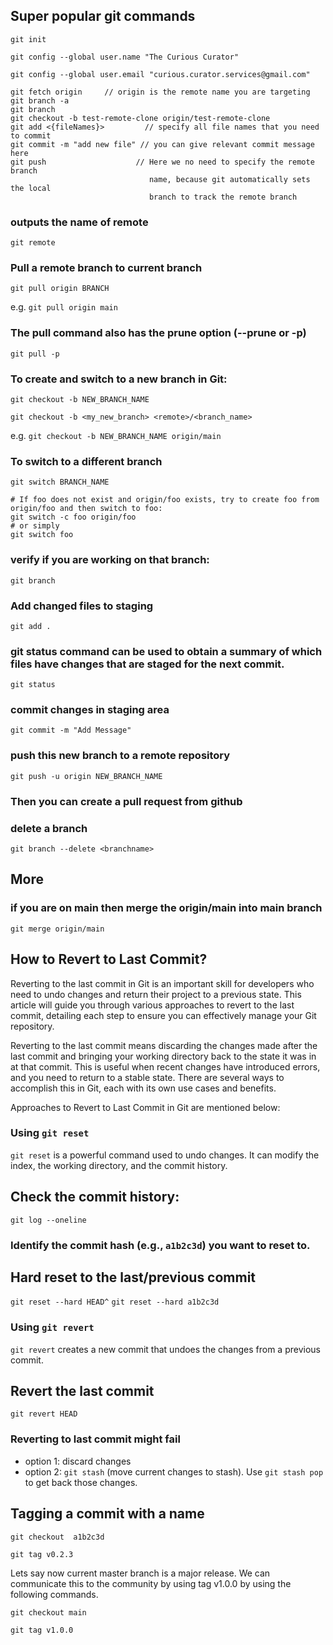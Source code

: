 ## Super popular git commands
`git init`

`git config --global user.name "The Curious Curator"`

`git config --global user.email "curious.curator.services@gmail.com"`


```
git fetch origin     // origin is the remote name you are targeting
git branch -a
git branch
git checkout -b test-remote-clone origin/test-remote-clone
git add <{fileNames}>         // specify all file names that you need to commit
git commit -m "add new file" // you can give relevant commit message here
git push                    // Here we no need to specify the remote branch 
                               name, because git automatically sets the local 
                               branch to track the remote branch 
```
### outputs the name of remote
`git remote`

### Pull a remote branch to current branch
`git pull origin BRANCH`

e.g.
`git pull origin main`

### The pull command also has the prune option (--prune or -p) 
`git pull -p`

### To create and switch to a new branch in Git:
`git checkout -b NEW_BRANCH_NAME`

`git checkout -b <my_new_branch> <remote>/<branch_name>`

e.g. 
`git checkout -b NEW_BRANCH_NAME origin/main`

### To switch to a different branch
`git switch BRANCH_NAME`


```
# If foo does not exist and origin/foo exists, try to create foo from origin/foo and then switch to foo:
git switch -c foo origin/foo
# or simply
git switch foo
```

### verify if you are working on that branch:
`git branch`

### Add changed files to staging
`git add .`

### git status command can be used to obtain a summary of which files have changes that are staged for the next commit.
`git status`

### commit changes in staging area
`git commit -m "Add Message"`

### push this new branch to a remote repository
`git push -u origin NEW_BRANCH_NAME`

### Then you can create a pull request from github

### delete a branch
`git branch --delete <branchname>`

## More
### if you are on main then merge the origin/main into main branch
`git merge origin/main`

## How to Revert to Last Commit?
Reverting to the last commit in Git is an important skill for developers who need to undo changes and return their project to a previous state. This article will guide you through various approaches to revert to the last commit, detailing each step to ensure you can effectively manage your Git repository.

Reverting to the last commit means discarding the changes made after the last commit and bringing your working directory back to the state it was in at that commit. This is useful when recent changes have introduced errors, and you need to return to a stable state. There are several ways to accomplish this in Git, each with its own use cases and benefits.

Approaches to Revert to Last Commit in Git are mentioned below:

### Using `git reset`
`git reset` is a powerful command used to undo changes. It can modify the index, the working directory, and the commit history.

## Check the commit history:
`git log --oneline`
### Identify the commit hash (e.g., `a1b2c3d`) you want to reset to.

## Hard reset to the last/previous commit
`git reset --hard HEAD^`
`git reset --hard a1b2c3d`

### Using `git revert`
`git revert` creates a new commit that undoes the changes from a previous commit.

## Revert the last commit
`git revert HEAD`

### Reverting to last commit might fail
- option 1: discard changes
- option 2: `git stash` (move current changes to stash). Use `git stash pop` to get back those changes. 

## Tagging a commit with a name

`git checkout  a1b2c3d`

`git tag v0.2.3`

Lets say now current master branch is a major release. We can communicate this to the community by using tag v1.0.0 by using the following commands.

`git checkout main`

`git tag v1.0.0`
